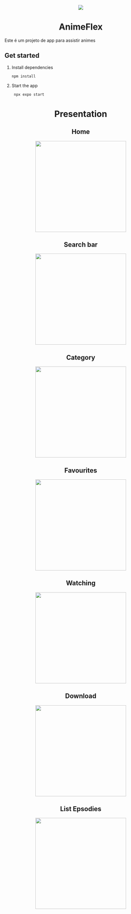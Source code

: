 <div align="center">
   <img src="https://github.com/user-attachments/assets/bae6e425-847b-4412-9f40-ddbac656edee"/>
   <h1>AnimeFlex</h1>
</div>

Este é um projeto de app para assistir animes

## Get started

1. Install dependencies

   ```bash
   npm install
   ```

2. Start the app

   ```bash
    npx expo start
   ```


<div align="center">

<h1>Presentation</h1>
<h2>Home</h2>

<kbd><img src="https://github.com/user-attachments/assets/32bc1505-5a0c-4767-a8ca-c75ac370c296" width="300" height="auto" ></kbd>

<h2>Search bar</h2>
<kbd><img src="https://github.com/user-attachments/assets/81897061-2e89-469b-bd80-39510b553f42" width="300" height="auto" ></kbd>

<h2>Category</h2>

<kbd><img src="https://github.com/user-attachments/assets/4c91c844-1d49-4631-8c5c-2993b7bbadb7" width="300" height="auto" ></kbd>

<h2>Favourites</h2>

<kbd><img src="https://github.com/user-attachments/assets/9e0cc900-88ab-4477-8bf4-e16491971858" width="300" height="auto" ></kbd>

<h2>Watching</h2>

<kbd><img src="https://github.com/user-attachments/assets/8d509660-6a07-4c38-822a-9b2856514c2d" width="300" height="auto"          ></kbd>

<h2>Download</h2>

<kbd><img src="https://github.com/user-attachments/assets/12c081e5-cdef-4d3b-84bf-fdc6a61aa183" width="300" height="auto" ></kbd>

<h2>List Epsodies</h2>
<kbd><img src="https://github.com/user-attachments/assets/0a45fb69-3cf9-4744-981b-1fff9d887710" width="300" height="auto" ></kbd>

</div>
